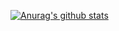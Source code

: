 [![Anurag's github stats](https://github-readme-stats.vercel.app/api?username=developerjet)](https://github.com/anuraghazra/github-readme-stats)
